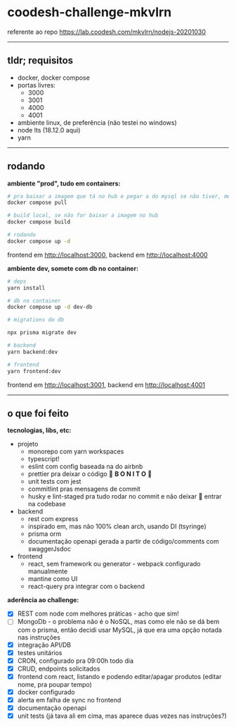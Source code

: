 # coodesh-challenge-mkvlrn

referente ao repo <https://lab.coodesh.com/mkvlrn/nodejs-20201030>

---

## tldr; requisitos

- docker, docker compose
- portas livres:
  - 3000
  - 3001
  - 4000
  - 4001
- ambiente linux, de preferência (não testei no windows)
- node lts (18.12.0 aqui)
- yarn

---

## rodando

**ambiente "prod", tudo em containers:**

```bash
# pra baixar a imagem que tá no hub e pegar a do mysql se não tiver, melhor que buildar localmente imo
docker compose pull

# build local, se não for baixar a imagem no hub
docker compose build

# rodando
docker compose up -d
```

frontend em <http://localhost:3000>, backend em <http://localhost:4000>

**ambiente dev, somete com db no container:**

```bash
# deps
yarn install

# db no container
docker compose up -d dev-db

# migrations do db

npx prisma migrate dev

# backend
yarn backend:dev

# frontend
yarn frontend:dev
```

frontend em <http://localhost:3001>, backend em <http://localhost:4001>

---

## o que foi feito

**tecnologias, libs, etc:**

- projeto
  - monorepo com yarn workspaces
  - typescript!
  - eslint com config baseada na do airbnb
  - prettier pra deixar o código 💄 **B O N I T O** 💄
  - unit tests com jest
  - commitlint pras mensagens de commit
  - husky e lint-staged pra tudo rodar no commit e não deixar 💩 entrar na codebase
- backend
  - rest com express
  - inspirado em, mas não 100% clean arch, usando DI (tsyringe)
  - prisma orm
  - documentação openapi gerada a partir de código/comments com swaggerJsdoc
- frontend
  - react, sem framework ou generator - webpack configurado manualmente
  - mantine como UI
  - react-query pra integrar com o backend

**aderência ao challenge:**

- [x] REST com node com melhores práticas - acho que sim!
- [ ] MongoDb - o problema não é o NoSQL, mas como ele não se dá bem com o prisma, então decidi usar MySQL, já que era uma opção notada nas instruções
- [x] integração API/DB
- [x] testes unitários
- [x] CRON, configurado pra 09:00h todo dia
- [x] CRUD, endpoints solicitados
- [x] frontend com react, listando e podendo editar/apagar produtos (editar nome, pra poupar tempo)
- [x] docker configurado
- [x] alerta em falha de sync no frontend
- [x] documentação openapi
- [x] unit tests (já tava ali em cima, mas aparece duas vezes nas instruções?)
